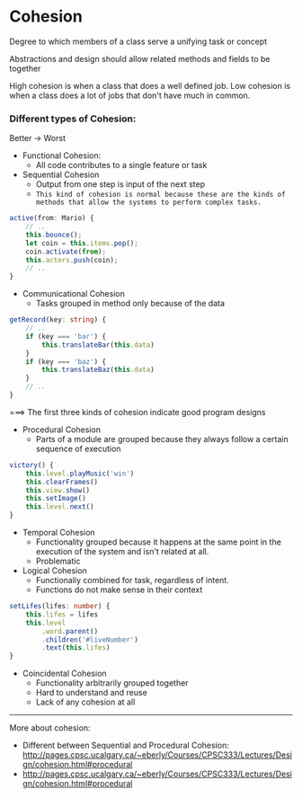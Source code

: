 # Cohesion

Degree to which members of a class serve a unifying task or concept

Abstractions and design should allow related methods and fields to be together

High cohesion is when a class that does a well defined job. Low cohesion is when a class does a lot of jobs that don't have much in common.

### Different types of Cohesion:

Better -> Worst

* Functional Cohesion:
    - All code contributes to a single feature or task
* Sequential Cohesion
    - Output from one step is input of the next step
    - `This kind of cohesion is normal because these are the kinds of methods that allow the systems to perform complex tasks.`

```typescript
active(from: Mario) {
    // ..
    this.bounce();
    let coin = this.items.pop();
    coin.activate(from);
    this.actors.push(coin);
    // ..
}
```

* Communicational Cohesion
    - Tasks grouped in method only because of the data

```typescript
getRecord(key: string) {
    // ..
    if (key === 'bar') {
        this.translateBar(this.data)
    }
    if (key === 'baz') {
        this.translateBaz(this.data)
    }
    // ..
}
```
===> The first three kinds of cohesion indicate good program designs

* Procedural Cohesion
    - Parts of a module are grouped because they always follow a certain sequence of execution

```typescript
victory() {
    this.level.playMusic('win')
    this.clearFrames()
    this.view.show()
    this.setImage()
    this.level.next()
}
```

* Temporal Cohesion
    - Functionality grouped because it happens at the same point in the execution of the system and isn't related at all.
    - Problematic
* Logical Cohesion
    - Functionaliy combined for task, regardless of intent.
    - Functions do not make sense in their context

```typescript
setLifes(lifes: number) {
    this.lifes = lifes
    this.level
        .word.parent()
        .children('#liveNumber')
        .text(this.lifes)
}
```

* Coincidental Cohesion
    - Functionality arbitrarily grouped together
    - Hard to understand and reuse
    - Lack of any cohesion at all

----

More about cohesion:

- Different between Sequential and Procedural Cohesion: http://pages.cpsc.ucalgary.ca/~eberly/Courses/CPSC333/Lectures/Design/cohesion.html#procedural
- http://pages.cpsc.ucalgary.ca/~eberly/Courses/CPSC333/Lectures/Design/cohesion.html#procedural
